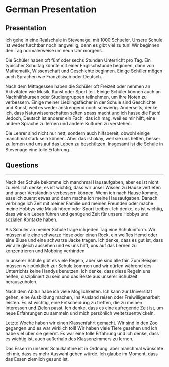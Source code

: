 # German Presentation

## Presentation


Ich gehe in eine Realschule in Stevenage, mit 1000 Schueler. Unsere Schule ist weder furchtbar noch langweilig, denn es gibt viel zu tun! Wir beginnen den Tag normalerweise um neun Uhr morgens.

Die Schüler haben oft fünf oder sechs Stunden Unterricht pro Tag. Ein typischer Schultag könnte mit einer Englischstunde beginnen, dann von Mathematik, Wissenschaft und Geschichte beginnen. Einige Schüler mögen auch Sprachen wie Französisch oder Deutsch.

Nach dem Mittagessen haben die Schüler oft Freizeit oder nehmen an Aktivitäten wie Musik, Kunst oder Sport teil. Einige Schüler können auch an Nachhilfekursen oder Studiengruppen teilnehmen, um ihre Noten zu verbessern. Einige meiner Lieblingsfächer in der Schule sind Geschichte und Kunst, weil es weder anstrengend noch schwierig. Anderseits, denke ich, dass Naturwissenschaften selten spass macht und ich hasse die Fach! Jedoch, Deutsch ist anderer ein Fach, das ich mag, weil es mir hilft, eine andere Sprache zu lernen und andere Kulturen zu verstehen.

Die Lehrer sind nicht nur nett, sondern auch hilfsbereit, obwohl einige manchmal stark sein können. Aber das ist okay, weil sie uns helfen, besser zu lernen und uns auf das Leben zu beschützen. Insgesamt ist die Schule in Stevenage eine tolle Erfahrung.


## Questions

---

Nach der Schule bekomme ich manchmal Hausaufgaben, aber es ist nicht zu viel. Ich denke, es ist wichtig, dass wir unser Wissen zu Hause vertiefen und unser Verständnis verbessern können. Wenn ich nach Hause komme, esse ich zuerst etwas und dann mache ich meine Hausaufgaben. Danach verbringe ich Zeit mit meiner Familie und meinen Freunden oder mache meine Hobbys wie Musik hören oder Sport treiben. Ich denke, es ist wichtig, dass wir ein Leben führen und genügend Zeit für unsere Hobbys und sozialen Kontakte haben.

Als Schüler an meiner Schule trage ich jeden Tag eine Schuluniform. Wir müssen alle eine schwarze Hose oder einen Rock, ein weißes Hemd oder eine Bluse und eine schwarze Jacke tragen. Ich denke, dass es gut ist, dass wir alle gleich aussehen und es uns hilft, uns auf das Lernen zu konzentrieren und Mobbing verhinden

In unserer Schule gibt es viele Regeln, aber sie sind alle fair. Zum Beispiel müssen wir pünktlich zur Schule kommen und wir dürfen während des Unterrichts keine Handys benutzen. Ich denke, dass diese Regeln uns helfen, diszipliniert zu sein und das Beste aus unserer Schulzeit herauszuholen.

Nach dem Abitur habe ich viele Möglichkeiten. Ich kann zur Universität gehen, eine Ausbildung machen, ins Ausland reisen oder Freiwilligenarbeit leisten. Es ist wichtig, eine Entscheidung zu treffen, die zu meinen Interessen und Zielen passt. Ich denke, dass es eine aufregende Zeit ist, um neue Erfahrungen zu sammeln und mich persönlich weiterzuentwickeln.

Letzte Woche haben wir einen Klassenfahrt gemacht. Wir sind in den Zoo gegangen und es war wirklich toll! Wir haben viele Tiere gesehen und ich habe viel über sie gelernt. Es war eine tolle Erfahrung und ich denke, dass es wichtig ist, auch außerhalb des Klassenzimmers zu lernen.

Das Essen in unserer Schulkantine ist in Ordnung, aber manchmal wünschte ich mir, dass es mehr Auswahl geben würde. Ich glaube im Moment, dass das Essen ziemlich gesund ist.
